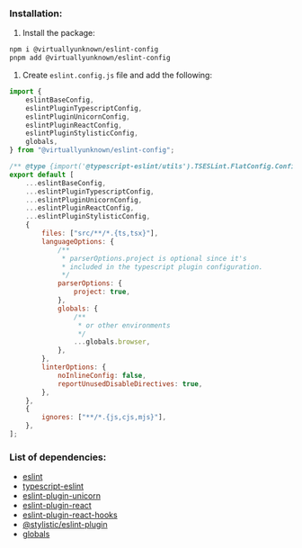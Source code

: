 ### Installation:

1. Install the package:

```zsh
npm i @virtuallyunknown/eslint-config
pnpm add @virtuallyunknown/eslint-config
```

1. Create `eslint.config.js` file and add the following:

```js
import {
    eslintBaseConfig,
    eslintPluginTypescriptConfig,
    eslintPluginUnicornConfig,
    eslintPluginReactConfig,
    eslintPluginStylisticConfig,
    globals,
} from "@virtuallyunknown/eslint-config";

/** @type {import('@typescript-eslint/utils').TSESLint.FlatConfig.ConfigFile} */
export default [
    ...eslintBaseConfig,
    ...eslintPluginTypescriptConfig,
    ...eslintPluginUnicornConfig,
    ...eslintPluginReactConfig,
    ...eslintPluginStylisticConfig,
    {
        files: ["src/**/*.{ts,tsx}"],
        languageOptions: {
            /**
             * parserOptions.project is optional since it's
             * included in the typescript plugin configuration.
             */
            parserOptions: {
                project: true,
            },
            globals: {
                /**
                 * or other environments
                 */
                ...globals.browser,
            },
        },
        linterOptions: {
            noInlineConfig: false,
            reportUnusedDisableDirectives: true,
        },
    },
    {
        ignores: ["**/*.{js,cjs,mjs}"],
    },
];
```

### List of dependencies:

-   [eslint](https://eslint.org)
-   [typescript-eslint](https://typescript-eslint.io)
-   [eslint-plugin-unicorn](https://github.com/sindresorhus/eslint-plugin-unicorn)
-   [eslint-plugin-react](https://github.com/jsx-eslint/eslint-plugin-react)
-   [eslint-plugin-react-hooks](https://github.com/facebook/react/tree/main/packages/eslint-plugin-react-hooks)
-   [@stylistic/eslint-plugin](https://eslint.style)
-   [globals](https://github.com/sindresorhus/globals)
